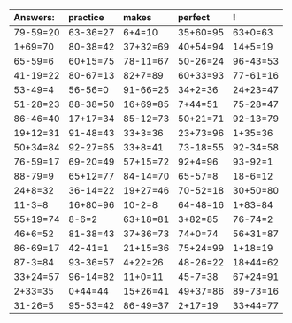 | Answers: | practice | makes | perfect | ! |
| :--- | :--- | :--- | :--- | :--- |
| 79-59=20 | 63-36=27 | 6+4=10 | 35+60=95 | 63+0=63 | 
| 1+69=70 | 80-38=42 | 37+32=69 | 40+54=94 | 14+5=19 | 
| 65-59=6 | 60+15=75 | 78-11=67 | 50-26=24 | 96-43=53 | 
| 41-19=22 | 80-67=13 | 82+7=89 | 60+33=93 | 77-61=16 | 
| 53-49=4 | 56-56=0 | 91-66=25 | 34+2=36 | 24+23=47 | 
| 51-28=23 | 88-38=50 | 16+69=85 | 7+44=51 | 75-28=47 | 
| 86-46=40 | 17+17=34 | 85-12=73 | 50+21=71 | 92-13=79 | 
| 19+12=31 | 91-48=43 | 33+3=36 | 23+73=96 | 1+35=36 | 
| 50+34=84 | 92-27=65 | 33+8=41 | 73-18=55 | 92-34=58 | 
| 76-59=17 | 69-20=49 | 57+15=72 | 92+4=96 | 93-92=1 | 
| 88-79=9 | 65+12=77 | 84-14=70 | 65-57=8 | 18-6=12 | 
| 24+8=32 | 36-14=22 | 19+27=46 | 70-52=18 | 30+50=80 | 
| 11-3=8 | 16+80=96 | 10-2=8 | 64-48=16 | 1+83=84 | 
| 55+19=74 | 8-6=2 | 63+18=81 | 3+82=85 | 76-74=2 | 
| 46+6=52 | 81-38=43 | 37+36=73 | 74+0=74 | 56+31=87 | 
| 86-69=17 | 42-41=1 | 21+15=36 | 75+24=99 | 1+18=19 | 
| 87-3=84 | 93-36=57 | 4+22=26 | 48-26=22 | 18+44=62 | 
| 33+24=57 | 96-14=82 | 11+0=11 | 45-7=38 | 67+24=91 | 
| 2+33=35 | 0+44=44 | 15+26=41 | 49+37=86 | 89-73=16 | 
| 31-26=5 | 95-53=42 | 86-49=37 | 2+17=19 | 33+44=77 | 
